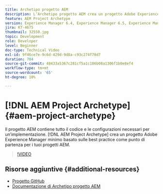 ```yaml
---
title: Archetipo progetto AEM
description: L’Archetipo progetto AEM crea un progetto Adobe Experience Manager minimo basato sulle best practice, da usare come punto di partenza per i progetti AEM.
feature: AEM Project Archetype
version: Experience Manager 6.4, Experience Manager 6.5, Experience Manager as a Cloud Service
jira: KT-4675
thumbnail: 32550.jpg
topic: Development
role: Developer
level: Beginner
doc-type: Technical Video
exl-id: 9f46ce7e-9c6d-429d-9d8a-c93c274f70d7
duration: 704
source-git-commit: 48433a5367c281cf5a1c106b08a1306f1b0e8ef4
workflow-type: tm+mt
source-wordcount: '65'
ht-degree: 10%

---
```


# [!DNL AEM Project Archetype] {#aem-project-archetype}

Il progetto AEM contiene tutto il codice e le configurazioni necessari per un’implementazione. [!DNL AEM Project Archetype] crea un progetto Adobe Experience Manager minimo basato sulle best practice come punto di partenza per i tuoi progetti AEM.

>[!VIDEO](https://video.tv.adobe.com/v/32550?quality=12&learn=on)

## Risorse aggiuntive {#additional-resources}

* [Progetto GitHub](https://github.com/adobe/aem-project-archetype)
* [Documentazione di Archetipo progetto AEM](https://experienceleague.adobe.com/docs/experience-manager-core-components/using/developing/archetype/overview.html?lang=it)
